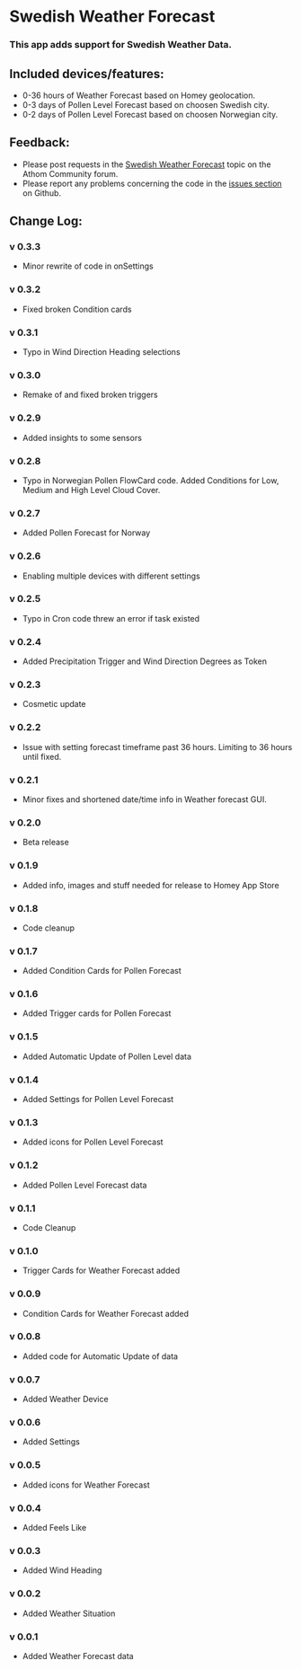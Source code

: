 # Swedish Weather Forecast

### This app adds support for Swedish Weather Data.

## Included devices/features:
* 0-36 hours of Weather Forecast based on Homey geolocation.
* 0-3 days of Pollen Level Forecast based on choosen Swedish city.
* 0-2 days of Pollen Level Forecast based on choosen Norwegian city.

## Feedback:
* Please post requests in the [Swedish Weather Forecast](https://community.athom.com/t/swedish-weather-forecast/) topic on the Athom Community forum.
* Please report any problems concerning the code in the [issues section](https://github.com/JohanBendz/se.swefa/issues) on Github.

## Change Log:

### v 0.3.3
* Minor rewrite of code in onSettings
### v 0.3.2
* Fixed broken Condition cards
### v 0.3.1
* Typo in Wind Direction Heading selections
### v 0.3.0
* Remake of and fixed broken triggers 
### v 0.2.9
* Added insights to some sensors
### v 0.2.8
* Typo in Norwegian Pollen FlowCard code. Added Conditions for Low, Medium and High Level Cloud Cover.
### v 0.2.7
* Added Pollen Forecast for Norway
### v 0.2.6
* Enabling multiple devices with different settings
### v 0.2.5
* Typo in Cron code threw an error if task existed
### v 0.2.4
* Added Precipitation Trigger and Wind Direction Degrees as Token
### v 0.2.3
* Cosmetic update
### v 0.2.2
* Issue with setting forecast timeframe past 36 hours. Limiting to 36 hours until fixed.
### v 0.2.1
* Minor fixes and shortened date/time info in Weather forecast GUI. 
### v 0.2.0
* Beta release
### v 0.1.9
* Added info, images and stuff needed for release to Homey App Store
### v 0.1.8
* Code cleanup 
### v 0.1.7
* Added Condition Cards for Pollen Forecast
### v 0.1.6
* Added Trigger cards for Pollen Forecast
### v 0.1.5
* Added Automatic Update of Pollen Level data
### v 0.1.4
* Added Settings for Pollen Level Forecast
### v 0.1.3
* Added icons for Pollen Level Forecast
### v 0.1.2
* Added Pollen Level Forecast data
### v 0.1.1
* Code Cleanup
### v 0.1.0
* Trigger Cards for Weather Forecast added
### v 0.0.9
* Condition Cards for Weather Forecast added
### v 0.0.8
* Added code for Automatic Update of data
### v 0.0.7
* Added Weather Device
### v 0.0.6
* Added Settings
### v 0.0.5
* Added icons for Weather Forecast
### v 0.0.4
* Added Feels Like
### v 0.0.3
* Added Wind Heading
### v 0.0.2
* Added Weather Situation
### v 0.0.1
* Added Weather Forecast data
